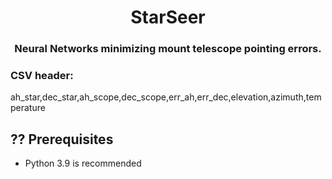 
<h1 align="center">StarSeer</h1>
<h3 align="center">Neural Networks minimizing mount telescope pointing errors.</h3>

<h3>CSV header:</h3>
<p>
ah_star,dec_star,ah_scope,dec_scope,err_ah,err_dec,elevation,azimuth,temperature
</p>

## ?? Prerequisites

* Python 3.9 is recommended



